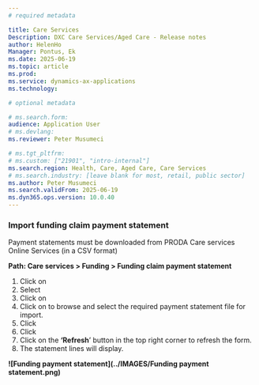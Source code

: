 ```yaml
---
# required metadata

title: Care Services
Description: DXC Care Services/Aged Care - Release notes
author: HelenHo
Manager: Pontus, Ek
ms.date: 2025-06-19
ms.topic: article
ms.prod: 
ms.service: dynamics-ax-applications
ms.technology: 

# optional metadata

# ms.search.form:
audience: Application User
# ms.devlang: 
ms.reviewer: Peter Musumeci

# ms.tgt_pltfrm: 
# ms.custom: ["21901", "intro-internal"]
ms.search.region: Health, Care, Aged Care, Care Services
# ms.search.industry: [leave blank for most, retail, public sector]
ms.author: Peter Musumeci
ms.search.validFrom: 2025-06-19
ms.dyn365.ops.version: 10.0.40
---
```


### Import funding claim payment statement

Payment statements must be downloaded from PRODA Care services Online Services (in a CSV format)

**Path: Care services > Funding > Funding claim payment statement**

1.  Click on **<New>**
2.  Select **<Billing account name>**
3.  Click on **<Import statement>**
4.  Click on **<Browse>** to browse and select the required payment statement file for import.
5.  Click **<Upload>**
6.  Click **<OK>**
7.  Click on the **‘Refresh**’ button in the top right corner to refresh the form.
8.  The statement lines will display.

**![Funding payment statement](../IMAGES/Funding payment statement.png)**
